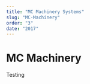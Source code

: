 ```yaml
---
title: "MC Machinery Systems"
slug: "MC-Machinery"
order: "3"
date: "2017"
---
```


# MC Machinery 

Testing
